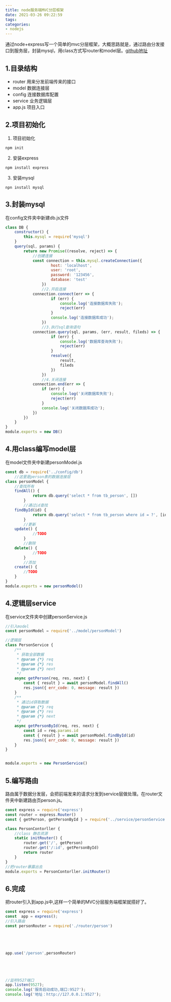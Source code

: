 ```yaml
---
title: node服务端MVC分层框架
date: 2021-03-26 09:22:59
tags:
categories:
- nodejs
---
```

通过node+express写一个简单的mvc分层框架，大概思路就是，通过路由分发接口到服务层，封装mysql，用class方式写router和model层。[github地址](https://github.com/dengxuyang/node-express-mvc.git)
## 1.目录结构
* router 用来分发前端传来的接口
* model 数据连接层
* config 连接数据库配置
* service 业务逻辑层
* app.js 项目入口
## 2.项目初始化
1. 项目初始化
```
npm init
```
2. 安装express
```
npm install express
```
3. 安装mysql
```
npn install mysql
```
## 3.封装mysql
在config文件夹中新建db.js文件
```js
class DB {
    constructor() {
        this.mysql = require('mysql')
    }
    query(sql, params) {
        return new Promise((resolve, reject) => {
            //创建连接
            const connection = this.mysql.createConnection({
                    host: 'localhost',
                    user: 'root',
                    password: '123456',
                    database: 'test'
                })
                //2.开启连接
            connection.connect(err => {
                    if (err) {
                        console.log('连接数据库失败');
                        reject(err)
                    }
                    console.log('连接数据库成功');
                })
                //3.执行sql查询语句
            connection.query(sql, params, (err, result, fileds) => {
                    if (err) {
                        console.log('数据库查询失败');
                        reject(err)
                    }
                    resolve({
                        result,
                        fileds
                    })
                })
                //4.关闭连接
            connection.end(err => {
                if (err) {
                    console.log('关闭数据库失败');
                    reject(err)
                }
                console.log('关闭数据库成功');
            })
        })
    }
}
module.exports = new DB()
```
## 4.用class编写model层
在model文件夹中新建personModel.js
```js
const db = require('../config/db')
    //这里是person表的数据连接层
class personModel {
    //查找所有
    findAll() {
            return db.query('select * from tb_person', [])
        }
        //通过id查找
    findById(id) {
            return db.query('select * from tb_person where id = ?', [id])
        }
        //更新
    update() {
            //TODO
        }
        //删除
    delete() {
            //TODO
        }
        //添加
    create() {
        //TODO
    }
}
module.exports = new personModel()
```

## 4.逻辑层service
在service文件夹中创建personService.js
```js
//引入model
const personModel = require('../model/personModel')

//逻辑层
class PersonService {
    /**
     * 获取全部数据
     * @param {*} req 
     * @param {*} res 
     * @param {*} next 
     */
    async getPerson(req, res, next) {
        const { result } = await personModel.findAll()
        res.json({ err_code: 0, message: result })
    }
    /**
     * 通过id获取数据
     * @param {*} req 
     * @param {*} res 
     * @param {*} next 
     */
    async getPersonById(req, res, next) {
        const id = req.params.id
        const { result } = await personModel.findById(id)
        res.json({ err_code: 0, message: result })
    }
}


module.exports = new PersonService()
```
## 5.编写路由
路由属于数据分发层，会把前端发来的请求分发到service层做处理。在router文件夹中新建路由页person.js。
```js
const express = require('express')
const router = express.Router()
const { getPerson, getPersonById } = require('../service/personService')

class PersonContorller {
    //class 静态资源
    static initRouter() {
        router.get('/', getPerson)
        router.get('/:id', getPersonById)
        return router
    }
}
//把router暴露出去
module.exports = PersonContorller.initRouter()
```
## 6.完成
把router引入到app.js中,这样一个简单的MVC分层服务端框架就搭好了。
```js
const express = require('express')
const  app = express();
//引入路由
const personRouter = require('./router/person')





app.use('/person',personRouter)





//监听9527端口
app.listen(9527);
console.log('服务启动成功,端口:9527');
console.log('地址：http://127.0.0.1:9527');
```